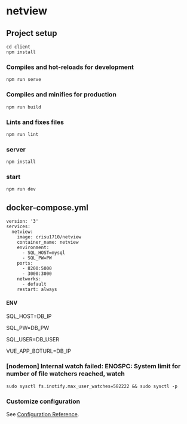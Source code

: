 # netview

## Project setup
```
cd client
npm install
```

### Compiles and hot-reloads for development
```
npm run serve
```

### Compiles and minifies for production
```
npm run build
```

### Lints and fixes files
```
npm run lint
```


### server
```
npm install
```
### start
```
npm run dev
```

## docker-compose.yml 
```
version: '3'
services:
  netview:
    image: crisu1710/netview
    container_name: netview
    environment:
      - SQL_HOST=mysql
      - SQL_PW=PW
    ports:
      - 8200:5000
      - 3000:3000
    networks:
      - default
    restart: always
```
#### ENV
SQL_HOST=DB_IP

SQL_PW=DB_PW

SQL_USER=DB_USER

VUE_APP_BOTURL=DB_IP

### [nodemon] Internal watch failed: ENOSPC: System limit for number of file watchers reached, watch
```
sudo sysctl fs.inotify.max_user_watches=582222 && sudo sysctl -p
```

### Customize configuration
See [Configuration Reference](https://cli.vuejs.org/config/).
